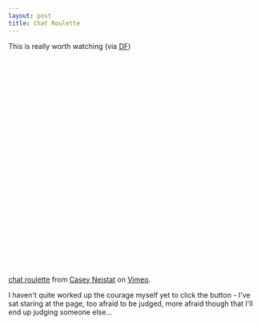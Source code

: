 ```yaml
---
layout: post
title: Chat Roulette
---
```


This is really worth watching (via [DF](http://daringfireball.net/linked/2010/03/18/chat-roulette))

<object width="560" height="420"><param name="allowfullscreen" value="true" /><param name="allowscriptaccess" value="always" /><param name="movie" value="http://vimeo.com/moogaloop.swf?clip_id=9669721&server=vimeo.com&show_title=1&show_byline=1&show_portrait=0&color=&fullscreen=1" /><embed src="http://vimeo.com/moogaloop.swf?clip_id=9669721&server=vimeo.com&show_title=1&show_byline=1&show_portrait=0&color=&fullscreen=1" type="application/x-shockwave-flash" allowfullscreen="true" allowscriptaccess="always" width="560" height="420"></embed></object><p><a href="http://vimeo.com/9669721">chat roulette</a> from <a href="http://vimeo.com/user3007372">Casey Neistat</a> on <a href="http://vimeo.com">Vimeo</a>.</p>

I haven't quite worked up the courage myself yet to click the button - I've sat staring at the page, too afraid to be judged, more afraid though that I'll end up judging someone else...